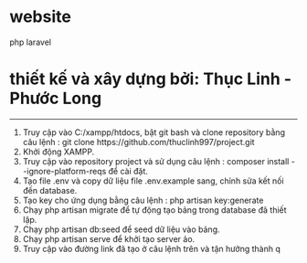 # website
php laravel
# thiết kế và xây dựng bởi: Thục Linh - Phước Long
<hr>
<ol>
<li>Truy cập vào C:/xampp/htdocs, bật git bash và clone repository bằng câu lệnh : git clone https://github.com/thuclinh997/project.git</li>
<li>Khởi động XAMPP.</li>
    <li>Truy cập vào repository project và sử dụng câu lệnh : composer install --ignore-platform-reqs để cài đặt.</li>
    <li>Tạo file .env và copy dữ liệu file .env.example sang, chỉnh sửa kết nối đến database.</li>
    <li>Tạo key cho ứng dụng bằng câu lệnh : php artisan key:generate</li>
    <li>Chạy php artisan migrate để tự động tạo bảng trong database đã thiết lập.</li>
    <li>Chạy php artisan db:seed để seed dữ liệu vào bảng.</li>
    <li>Chạy php artisan serve để khởi tạo server ảo.</li>
    <li>Truy cập vào đường link đã tạo ở câu lệnh trên và tận hưởng thành q</li>
</ol>
